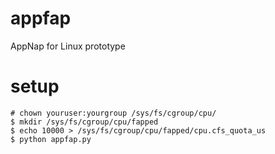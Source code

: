 appfap
======

AppNap for Linux prototype

setup
=====

    # chown youruser:yourgroup /sys/fs/cgroup/cpu/
    $ mkdir /sys/fs/cgroup/cpu/fapped
    $ echo 10000 > /sys/fs/cgroup/cpu/fapped/cpu.cfs_quota_us
    $ python appfap.py

